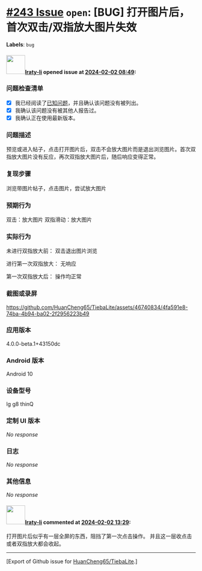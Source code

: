 # [\#243 Issue](https://github.com/HuanCheng65/TiebaLite/issues/243) `open`: [BUG] 打开图片后，首次双击/双指放大图片失效
**Labels**: `bug`


#### <img src="https://avatars.githubusercontent.com/u/46740834?u=33ee6dffbe13d0175c7d36f81944521ba4b0970a&v=4" width="50">[lraty-li](https://github.com/lraty-li) opened issue at [2024-02-02 08:49](https://github.com/HuanCheng65/TiebaLite/issues/243):

### 问题检查清单

- [X] 我已经阅读了[已知问题](https://github.com/HuanCheng65/TiebaLite/discussions/214)，并且确认该问题没有被列出。
- [X] 我确认该问题没有被其他人报告过。
- [X] 我确认正在使用最新版本。

### 问题描述

预览或进入帖子，点击打开图片后，双击不会放大图片而是退出浏览图片。首次双指放大图片没有反应，再次双指放大图片后，随后响应变得正常。




### 复现步骤

浏览带图片帖子，点击图片，尝试放大图片

### 预期行为

双击：放大图片
双指滑动：放大图片

### 实际行为

未进行双指放大前：
双击退出图片浏览

进行第一次双指放大：
无响应

第一次双指放大后：
操作均正常

### 截图或录屏

https://github.com/HuanCheng65/TiebaLite/assets/46740834/4fa591e8-74ba-4b94-ba02-2f2956223b49

### 应用版本

 4.0.0-beta.1+43150dc

### Android 版本

Android 10

### 设备型号

lg g8 thinQ

### 定制 UI 版本

_No response_

### 日志

_No response_

### 其他信息

_No response_

#### <img src="https://avatars.githubusercontent.com/u/46740834?u=33ee6dffbe13d0175c7d36f81944521ba4b0970a&v=4" width="50">[lraty-li](https://github.com/lraty-li) commented at [2024-02-02 13:29](https://github.com/HuanCheng65/TiebaLite/issues/243#issuecomment-1923812473):

打开图片后似乎有一层全屏的东西，阻挡了第一次点击操作。
并且这一层收点击或者双指放大都会收起。


-------------------------------------------------------------------------------



[Export of Github issue for [HuanCheng65/TiebaLite](https://github.com/HuanCheng65/TiebaLite).]
